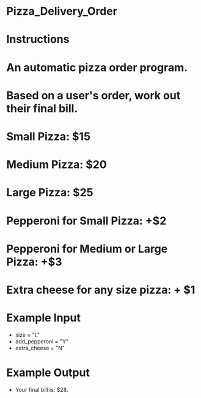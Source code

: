 # Pizza_Delivery_Order
# Instructions
# An automatic pizza order program. 
# Based on a user's order, work out their final bill. 
# Small Pizza: $15
# Medium Pizza: $20
# Large Pizza: $25
# Pepperoni for Small Pizza: +$2
# Pepperoni for Medium or Large Pizza: +$3
# Extra cheese for any size pizza: + $1
#  Example Input
- size = "L"
- add_pepperoni = "Y"
- extra_cheese = "N"
# Example Output
- Your final bill is: $28.
  
